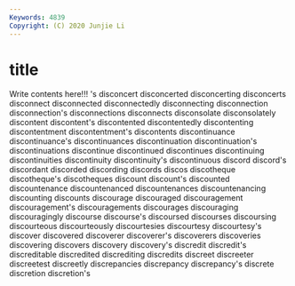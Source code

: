 ```yaml
---
Keywords: 4839
Copyright: (C) 2020 Junjie Li
---
```


# title

Write contents here!!!
's 
disconcert 
disconcerted 
disconcerting 
disconcerts 
disconnect 
disconnected 
disconnectedly
disconnecting 
disconnection 
disconnection's 
disconnections 
disconnects 
disconsolate 
disconsolately 
discontent 
discontent's 
discontented
discontentedly 
discontenting 
discontentment 
discontentment's 
discontents 
discontinuance 
discontinuance's 
discontinuances 
discontinuation 
discontinuation's
discontinuations 
discontinue 
discontinued 
discontinues 
discontinuing 
discontinuities 
discontinuity 
discontinuity's 
discontinuous 
discord
discord's 
discordant 
discorded 
discording 
discords 
discos 
discotheque 
discotheque's 
discotheques 
discount
discount's 
discounted 
discountenance 
discountenanced 
discountenances 
discountenancing 
discounting 
discounts 
discourage 
discouraged
discouragement 
discouragement's 
discouragements 
discourages 
discouraging 
discouragingly 
discourse 
discourse's 
discoursed 
discourses
discoursing 
discourteous 
discourteously 
discourtesies 
discourtesy 
discourtesy's 
discover 
discovered 
discoverer 
discoverer's
discoverers 
discoveries 
discovering 
discovers 
discovery 
discovery's 
discredit 
discredit's 
discreditable 
discredited
discrediting 
discredits 
discreet 
discreeter 
discreetest 
discreetly 
discrepancies 
discrepancy 
discrepancy's 
discrete
discretion 
discretion's 

